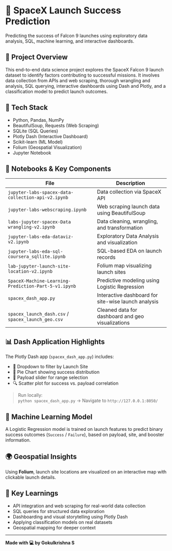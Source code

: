 # 🚀 SpaceX Launch Success Prediction

Predicting the success of Falcon 9 launches using exploratory data analysis, SQL, machine learning, and interactive dashboards.

## 📌 Project Overview

This end-to-end data science project explores the SpaceX Falcon 9 launch dataset to identify factors contributing to successful missions. It involves data collection from APIs and web scraping, thorough wrangling and analysis, SQL querying, interactive dashboards using Dash and Plotly, and a classification model to predict launch outcomes.

## 🧰 Tech Stack

- Python, Pandas, NumPy
- BeautifulSoup, Requests (Web Scraping)
- SQLite (SQL Queries)
- Plotly Dash (Interactive Dashboard)
- Scikit-learn (ML Model)
- Folium (Geospatial Visualization)
- Jupyter Notebook

## 📁 Notebooks & Key Components

| File | Description |
|------|-------------|
| `jupyter-labs-spacex-data-collection-api-v2.ipynb` | Data collection via SpaceX API |
| `jupyter-labs-webscraping.ipynb` | Web scraping launch data using BeautifulSoup |
| `labs-jupyter-spacex-Data wrangling-v2.ipynb` | Data cleaning, wrangling, and transformation |
| `jupyter-labs-eda-dataviz-v2.ipynb` | Exploratory Data Analysis and visualization |
| `jupyter-labs-eda-sql-coursera_sqllite.ipynb` | SQL-based EDA on launch records |
| `lab-jupyter-launch-site-location-v2.ipynb` | Folium map visualizing launch sites |
| `SpaceX-Machine-Learning-Prediction-Part-5-v1.ipynb` | Predictive modeling using Logistic Regression |
| `spacex_dash_app.py` | Interactive dashboard for site-wise launch analysis |
| `spacex_launch_dash.csv` / `spacex_launch_geo.csv` | Cleaned data for dashboard and geo visualizations |

## 📊 Dash Application Highlights

The Plotly Dash app (`spacex_dash_app.py`) includes:
- 📍 Dropdown to filter by Launch Site
- 🥧 Pie Chart showing success distribution
- 📏 Payload slider for range selection
- 🔍 Scatter plot for success vs. payload correlation

> Run locally:  
> `python spacex_dash_app.py` → Navigate to `http://127.0.0.1:8050/`

## 🤖 Machine Learning Model

A Logistic Regression model is trained on launch features to predict binary success outcomes (`Success` / `Failure`), based on payload, site, and booster information.

## 🌍 Geospatial Insights

Using **Folium**, launch site locations are visualized on an interactive map with clickable launch details.

## 🧠 Key Learnings

- API integration and web scraping for real-world data collection
- SQL queries for structured data exploration
- Dashboarding and visual storytelling using Plotly Dash
- Applying classification models on real datasets
- Geospatial mapping for deeper context

---

**Made with 💻 by Gokulkrishna S**

